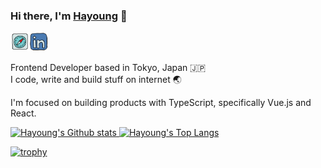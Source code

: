 ### Hi there, I'm [Hayoung](https://iamhayoung.dev) 👋

<a href="https://iamhayoung.dev" target="_blank">
  <img align="left" alt="Hayoung's Blog" width="30px" src="https://raw.githubusercontent.com/iamhayoung/iamhayoung/main/assets/icons8-safari-48.svg" />
</a>
<a href="https://www.linkedin.com/in/hayounggam/" target="_blank">
  <img align="left" alt="Hayoung's LinkedIn" width="30px" src="https://raw.githubusercontent.com/iamhayoung/iamhayoung/main/assets/icons8-linkedin-48.svg" />
</a>

<br />
<br />

Frontend Developer based in Tokyo, Japan 🇯🇵<br />
I code, write and build stuff on internet 🌏<br />

I'm focused on building products with TypeScript, specifically Vue.js and React.

<p align="left">
  <a href="https://github.com/anuraghazra/github-readme-stats">
    <img alt="Hayoung's Github stats" height="150px" src="https://github-readme-stats.vercel.app/api?username=iamhayoung&count_private=true&show_icons=true&title_color=A93F55&text_color=24292E&bg_color=F5EDF0&icon_color=A93F55&hide_border=true" />
  </a>
  <a href="https://github.com/anuraghazra/github-readme-stats">
    <img alt="Hayoung's Top Langs" height="150px" src="https://github-readme-stats.vercel.app/api/top-langs/?username=iamhayoung&custom_title=My&nbsp;Languages&nbsp;🖥&layout=compact&count_private=true&show_icons=true&title_color=24292E&text_color=24292E&bg_color=F5EDF0&icon_color=24292E&hide_border=true" />
  </a>
</p>

[![trophy](https://github-profile-trophy.vercel.app/?username=iamhayoung&theme=onedark&column=10&no-frame=true)](https://github.com/ryo-ma/github-profile-trophy)

